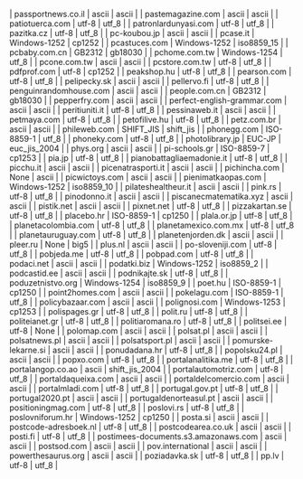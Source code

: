 | passportnews.co.il | ascii | ascii |
| pastemagazine.com | ascii | ascii |
| patiotuerca.com | utf-8 | utf_8 |
| patronlardunyasi.com | utf-8 | utf_8 |
| pazitka.cz | utf-8 | utf_8 |
| pc-koubou.jp | ascii | ascii |
| pcase.it | Windows-1252 | cp1252 |
| pcastuces.com | Windows-1252 | iso8859_15 |
| pcbaby.com.cn | GB2312 | gb18030 |
| pchome.com.tw | Windows-1254 | utf_8 |
| pcone.com.tw | ascii | ascii |
| pcstore.com.tw | utf-8 | utf_8 |
| pdfprof.com | utf-8 | cp1252 |
| peakshop.hu | utf-8 | utf_8 |
| pearson.com | utf-8 | utf_8 |
| pelipecky.sk | ascii | ascii |
| pellervo.fi | utf-8 | utf_8 |
| penguinrandomhouse.com | ascii | ascii |
| people.com.cn | GB2312 | gb18030 |
| pepperfry.com | ascii | ascii |
| perfect-english-grammar.com | ascii | ascii |
| peritiuniti.it | utf-8 | utf_8 |
| pessinaweb.it | ascii | ascii |
| petmaya.com | utf-8 | utf_8 |
| petofilive.hu | utf-8 | utf_8 |
| petz.com.br | ascii | ascii |
| phileweb.com | SHIFT_JIS | shift_jis |
| phonegg.com | ISO-8859-1 | utf_8 |
| phoneky.com | utf-8 | utf_8 |
| photolibrary.jp | EUC-JP | euc_jis_2004 |
| phys.org | ascii | ascii |
| pi-schools.gr | ISO-8859-7 | cp1253 |
| pia.jp | utf-8 | utf_8 |
| pianobattagliaemadonie.it | utf-8 | utf_8 |
| picchu.it | ascii | ascii |
| picenatrasporti.it | ascii | ascii |
| pichincha.com | None | ascii |
| picwictoys.com | ascii | ascii |
| pienimatkaopas.com | Windows-1252 | iso8859_10 |
| pilateshealtheur.it | ascii | ascii |
| pink.rs | utf-8 | utf_8 |
| pinodonno.it | ascii | ascii |
| piscanecmatematika.xyz | ascii | ascii |
| pistik.net | ascii | ascii |
| pixnet.net | utf-8 | utf_8 |
| pizzakartan.se | utf-8 | utf_8 |
| placebo.hr | ISO-8859-1 | cp1250 |
| plala.or.jp | utf-8 | utf_8 |
| planetacolombia.com | utf-8 | utf_8 |
| planetamexico.com.mx | utf-8 | utf_8 |
| planetauruguay.com | utf-8 | utf_8 |
| planetenjorden.dk | ascii | ascii |
| pleer.ru | None | big5 |
| plus.nl | ascii | ascii |
| po-sloveniji.com | utf-8 | utf_8 |
| pobjeda.me | utf-8 | utf_8 |
| pobpad.com | utf-8 | utf_8 |
| podaci.net | ascii | ascii |
| podatki.biz | Windows-1252 | iso8859_2 |
| podcastid.ee | ascii | ascii |
| podnikajte.sk | utf-8 | utf_8 |
| poduzetnistvo.org | Windows-1254 | iso8859_9 |
| poet.hu | ISO-8859-1 | cp1250 |
| point2homes.com | ascii | ascii |
| pokelagu.com | ISO-8859-1 | utf_8 |
| policybazaar.com | ascii | ascii |
| polignosi.com | Windows-1253 | cp1253 |
| polispages.gr | utf-8 | utf_8 |
| polit.ru | utf-8 | utf_8 |
| politeianet.gr | utf-8 | utf_8 |
| politiaromana.ro | utf-8 | utf_8 |
| politsei.ee | utf-8 | None |
| polomap.com | ascii | ascii |
| polsat.pl | ascii | ascii |
| polsatnews.pl | ascii | ascii |
| polsatsport.pl | ascii | ascii |
| pomurske-lekarne.si | ascii | ascii |
| ponudadana.hr | utf-8 | utf_8 |
| popolsku24.pl | ascii | ascii |
| popxo.com | utf-8 | utf_8 |
| portalanalitika.me | utf-8 | utf_8 |
| portalangop.co.ao | ascii | shift_jis_2004 |
| portalautomotriz.com | utf-8 | utf_8 |
| portaldaqueixa.com | ascii | ascii |
| portaldelcomercio.com | ascii | ascii |
| portalmladi.com | utf-8 | utf_8 |
| portugal.gov.pt | utf-8 | utf_8 |
| portugal2020.pt | ascii | ascii |
| portugaldenorteasul.pt | ascii | ascii |
| positioningmag.com | utf-8 | utf_8 |
| poslovi.rs | utf-8 | utf_8 |
| poslovniforum.hr | Windows-1252 | cp1250 |
| posta.si | ascii | ascii |
| postcode-adresboek.nl | utf-8 | utf_8 |
| postcodearea.co.uk | ascii | ascii |
| posti.fi | utf-8 | utf_8 |
| postimees-documents.s3.amazonaws.com | ascii | ascii |
| postsod.com | ascii | ascii |
| pov.international | ascii | ascii |
| powerthesaurus.org | ascii | ascii |
| poziadavka.sk | utf-8 | utf_8 |
| pp.lv | utf-8 | utf_8 |
